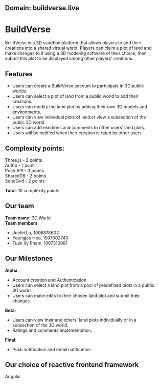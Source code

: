 ## Domain: buildverse.live

# BuildVerse

BuildVerse is a 3D sandbox platform that allows players to add their creations into a shared virtual world. Players can claim a plot of land and make changes to it using a 3D modeling software of their choice, then submit this plot to be displayed among other players' creations.

## Features

- Users can create a BuildVerse account to participate in 3D public worlds.
- Users can select a plot of land from a public world to add their creations.
- Users can modify the land plot by adding their own 3D models and environments.
- Users can view individual plots of land or view a subsection of the public 3D world
- Users can add reactions and comments to other users’ land plots.
- Users will be notified when their creation is rated by other users

## Complexity points:

Three.js - 2 points \
Auth0 - 1 point \
Push API - 3 points \
SharedDB - 2 points \
SendGrid - 2 points

**Total**: 10 complexity points

## Our team

**Team name**: 3D World \
**Team members**:

- Juefei Lu, 1006878602
- Youngjae Heo, 1007002743
- Tuan Ky Pham, 1007310081

## Our Milestones

**Alpha**:

- Account creation and Authentication.
- Users can select a land plot from a pool of predefined plots in a public 3D world.
- Users can make edits to their chosen land plot and submit their changes.

**Beta**:

- Users can view their and others' land plots individually or in a subsection of the 3D world.
- Ratings and comments implementation.

**Final**:

- Push notification and email notification

## Our choice of reactive frontend framework

Angular

